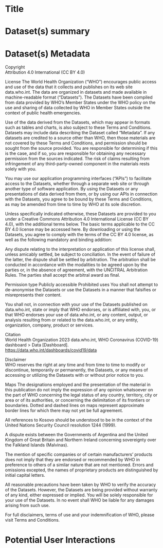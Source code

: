 # Title

# Dataset(s) summary

# Dataset(s) Metadata
Copyright	
Attribution 4.0 International (CC BY 4.0)

License	
The World Health Organization (“WHO”) encourages public access and use of the data that it collects and publishes on its web site data.who.int. The data are organized in datasets and made available in machine-readable format (“Datasets”). The Datasets have been compiled from data provided by WHO’s Member States under the WHO policy on the use and sharing of data collected by WHO in Member States outside the context of public health emergencies.

Use of the data derived from the Datasets, which may appear in formats such as tables and charts, is also subject to these Terms and Conditions. Datasets may include data describing the Dataset called “Metadata”. If any datasets are credited to a source other than WHO, then those materials are not covered by these Terms and Conditions, and permission should be sought from the source provided. You are responsible for determining if this is the case, and if so, you are responsible for obtaining any necessary permission from the sources indicated. The risk of claims resulting from infringement of any third-party-owned component in the materials rests solely with you.

You may use our application programming interfaces (“APIs”) to facilitate access to the Datasets, whether through a separate web site or through another type of software application. By using the Datasets or any presentations of data derived from them, or by using our APIs in connection with the Datasets, you agree to be bound by these Terms and Conditions, as may be amended from time to time by WHO at its sole discretion.

Unless specifically indicated otherwise, these Datasets are provided to you under a Creative Commons Attribution 4.0 International License (CC BY 4.0), with the additional terms below. The basic terms applicable to the CC BY 4.0 license may be accessed here. By downloading or using the Datasets, you agree to comply with the terms of the CC BY 4.0 license, as well as the following mandatory and binding addition:

Any dispute relating to the interpretation or application of this license shall, unless amicably settled, be subject to conciliation. In the event of failure of the latter, the dispute shall be settled by arbitration. The arbitration shall be conducted in accordance with the modalities to be agreed upon by the parties or, in the absence of agreement, with the UNCITRAL Arbitration Rules. The parties shall accept the arbitral award as final.

Permission type	Publicly accessible
Prohibited uses	
You shall not attempt to de-anonymise the Datasets or use the Datasets in a manner that falsifies or misrepresents their content.

You shall not, in connection with your use of the Datasets published on data.who.int, state or imply that WHO endorses, or is affiliated with, you, or that WHO endorses your use of data.who.int, or any content, output, or analysis resulting from or related to the data.who.int, or any entity, organization, company, product or services.

Citation	
World Health Organization 2023 data.who.int, WHO Coronavirus (COVID-19) dashboard > Data [Dashboard]. https://data.who.int/dashboards/covid19/data

Disclaimer	
WHO reserves the right at any time and from time to time to modify or discontinue, temporarily or permanently, the Datasets, or any means of accessing or utilizing the Datasets with or without prior notice to you.

Maps
The designations employed and the presentation of the material in this publication do not imply the expression of any opinion whatsoever on the part of WHO concerning the legal status of any country, territory, city or area or of its authorities, or concerning the delimitation of its frontiers or boundaries. Dotted and dashed lines on maps represent approximate border lines for which there may not yet be full agreement.

All references to Kosovo should be understood to be in the context of the United Nations Security Council resolution 1244 (1999).

A dispute exists between the Governments of Argentina and the United Kingdom of Great Britain and Northern Ireland concerning sovereignty over the Falkland Islands (Malvinas).

The mention of specific companies or of certain manufacturers’ products does not imply that they are endorsed or recommended by WHO in preference to others of a similar nature that are not mentioned. Errors and omissions excepted, the names of proprietary products are distinguished by initial capital letters.

All reasonable precautions have been taken by WHO to verify the accuracy of the Datasets. However, the Datasets are being provided without warranty of any kind, either expressed or implied. You will be solely responsible for your use of the Datasets. In no event shall WHO be liable for any damages arising from such use.

For full disclaimers, terms of use and your indemnification of WHO, please visit Terms and Conditions.

# Potential User Interactions
